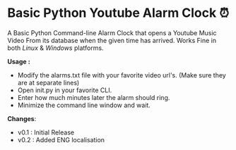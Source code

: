 # Basic Python Youtube Alarm Clock ⏰

A Basic Python Command-line Alarm Clock that opens a Youtube Music Video From its database when the given time has arrived.
Works Fine in both *Linux* & *Windows* platforms.


**Usage :**

- Modify the alarms.txt file with your favorite video url's. (Make sure they are at separate lines)
- Open init.py in your favorite CLI.
- Enter how much minutes later the alarm should ring.
- Minimize the command line window and wait.



**Changes**:
 - v0.1 : Initial Release
 - v0.2 : Added ENG localisation
